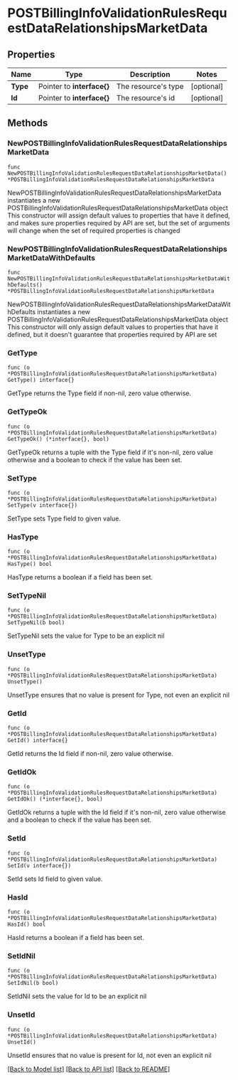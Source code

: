 # POSTBillingInfoValidationRulesRequestDataRelationshipsMarketData

## Properties

Name | Type | Description | Notes
------------ | ------------- | ------------- | -------------
**Type** | Pointer to **interface{}** | The resource&#39;s type | [optional] 
**Id** | Pointer to **interface{}** | The resource&#39;s id | [optional] 

## Methods

### NewPOSTBillingInfoValidationRulesRequestDataRelationshipsMarketData

`func NewPOSTBillingInfoValidationRulesRequestDataRelationshipsMarketData() *POSTBillingInfoValidationRulesRequestDataRelationshipsMarketData`

NewPOSTBillingInfoValidationRulesRequestDataRelationshipsMarketData instantiates a new POSTBillingInfoValidationRulesRequestDataRelationshipsMarketData object
This constructor will assign default values to properties that have it defined,
and makes sure properties required by API are set, but the set of arguments
will change when the set of required properties is changed

### NewPOSTBillingInfoValidationRulesRequestDataRelationshipsMarketDataWithDefaults

`func NewPOSTBillingInfoValidationRulesRequestDataRelationshipsMarketDataWithDefaults() *POSTBillingInfoValidationRulesRequestDataRelationshipsMarketData`

NewPOSTBillingInfoValidationRulesRequestDataRelationshipsMarketDataWithDefaults instantiates a new POSTBillingInfoValidationRulesRequestDataRelationshipsMarketData object
This constructor will only assign default values to properties that have it defined,
but it doesn't guarantee that properties required by API are set

### GetType

`func (o *POSTBillingInfoValidationRulesRequestDataRelationshipsMarketData) GetType() interface{}`

GetType returns the Type field if non-nil, zero value otherwise.

### GetTypeOk

`func (o *POSTBillingInfoValidationRulesRequestDataRelationshipsMarketData) GetTypeOk() (*interface{}, bool)`

GetTypeOk returns a tuple with the Type field if it's non-nil, zero value otherwise
and a boolean to check if the value has been set.

### SetType

`func (o *POSTBillingInfoValidationRulesRequestDataRelationshipsMarketData) SetType(v interface{})`

SetType sets Type field to given value.

### HasType

`func (o *POSTBillingInfoValidationRulesRequestDataRelationshipsMarketData) HasType() bool`

HasType returns a boolean if a field has been set.

### SetTypeNil

`func (o *POSTBillingInfoValidationRulesRequestDataRelationshipsMarketData) SetTypeNil(b bool)`

 SetTypeNil sets the value for Type to be an explicit nil

### UnsetType
`func (o *POSTBillingInfoValidationRulesRequestDataRelationshipsMarketData) UnsetType()`

UnsetType ensures that no value is present for Type, not even an explicit nil
### GetId

`func (o *POSTBillingInfoValidationRulesRequestDataRelationshipsMarketData) GetId() interface{}`

GetId returns the Id field if non-nil, zero value otherwise.

### GetIdOk

`func (o *POSTBillingInfoValidationRulesRequestDataRelationshipsMarketData) GetIdOk() (*interface{}, bool)`

GetIdOk returns a tuple with the Id field if it's non-nil, zero value otherwise
and a boolean to check if the value has been set.

### SetId

`func (o *POSTBillingInfoValidationRulesRequestDataRelationshipsMarketData) SetId(v interface{})`

SetId sets Id field to given value.

### HasId

`func (o *POSTBillingInfoValidationRulesRequestDataRelationshipsMarketData) HasId() bool`

HasId returns a boolean if a field has been set.

### SetIdNil

`func (o *POSTBillingInfoValidationRulesRequestDataRelationshipsMarketData) SetIdNil(b bool)`

 SetIdNil sets the value for Id to be an explicit nil

### UnsetId
`func (o *POSTBillingInfoValidationRulesRequestDataRelationshipsMarketData) UnsetId()`

UnsetId ensures that no value is present for Id, not even an explicit nil

[[Back to Model list]](../README.md#documentation-for-models) [[Back to API list]](../README.md#documentation-for-api-endpoints) [[Back to README]](../README.md)


